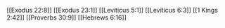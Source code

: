 [[Exodus 22:8]]
[[Exodus 23:1]]
[[Leviticus 5:1]]
[[Leviticus 6:3]]
[[1 Kings 2:42]]
[[Proverbs 30:9]]
[[Hebrews 6:16]]
